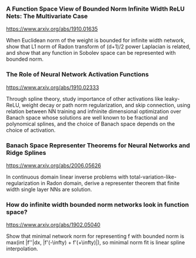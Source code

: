 ### A Function Space View of Bounded Norm Infinite Width ReLU Nets: The Multivariate Case

<https://www.arxiv.org/abs/1910.01635>

When Euclidean norm of the weight is bounded for infinite width network, show that L1 norm of Radon transform of (d+1)/2 power Laplacian is related, and show that any function in Sobolev space can be represented with bounded norm. 

### The Role of Neural Network Activation Functions

<https://www.arxiv.org/abs/1910.02333>

Through spline theory, study importance of other activations like leaky-ReLU, weight decay or path norm regularization, and skip connection, using relation between NN training and infninite dimensional optimization over Banach space whose solutions are well known to be fractional and polynomical splines, and the choice of Banach space depends on the choice of activation.

### Banach Space Representer Theorems for Neural Networks and Ridge Splines

<https://www.arxiv.org/abs/2006.05626>

In continuous domain linear inverse problems with total-variation-like-regularization in Radon domain, derive a representer theorem that finite width single layer NNs are solution.

### How do infinite width bounded norm networks look in function space?

<https://www.arxiv.org/abs/1902.05040>

Show that minimal network norm for representing f with bounded norm is max(int |f''|dx, |f'(-\infty) + f'(+\infty)|), so minimal norm fit is linear spline interpolation.